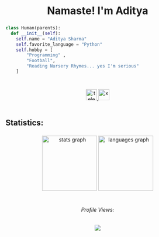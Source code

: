 <h1 align="center">Namaste! I'm Aditya</h1>

###

```python
class Human(parents):
  def __init__(self):
    self.name = "Aditya Sharma"
    self.favorite_language = "Python"
    self.hobby = [
        "Programming" , 
        "Football",
        "Reading Nursery Rhymes... yes I'm serious"
    ]
```



###

<br>
<div align="center">
  <a href="https://t.me/adishxrma" target="_blank">
    <img src="https://ziadoua.github.io/m3-Markdown-Badges/badges/Telegram/telegram3.svg" height="30" alt="telegram"  />
  </a>
    <a href="https://x.com/aditya_sh4rma" target="_blank">
    <img src="https://ziadoua.github.io/m3-Markdown-Badges/badges/Twitter/twitter2.svg" height="30" alt="x"  />
  </a>
</div>

<br clear="both">

###

<h2 align="left">Statistics:</h2>

###

<div align="center">
  <img src="https://github-stats-alpha.vercel.app/api?username=adityash4rma&cc=000&tc=fff&ic=A020F0&bc=000" height="150" alt="stats graph"  />
  <img src="https://github-readme-stats.vercel.app/api/top-langs/?username=adityash4rma&theme=high_contrast&show_icons=true&hide_border=true&layout=compact&title_color=fff&bg_color=000&text_color=fff" height="150" alt="languages graph"  />
</div>

<br clear="both">


###


<h6 align="center">Profile Views:</h6>

<div align="center">
  <img src="https://profile-counter.glitch.me/adityash4rma/count.svg?"  />
</div>

###
